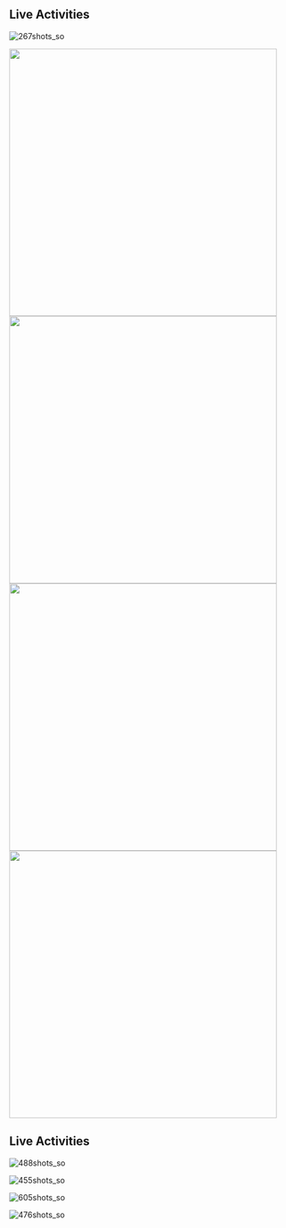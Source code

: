 ## Live Activities

![267shots_so](https://github.com/user-attachments/assets/82662095-40b3-4b21-8b67-ebf0c48b300c)

<div align="left">
  <img src="https://github.com/user-attachments/assets/5ff4e557-2be8-4786-833d-47e821ca69a6" width = "480"> 
  <img src="https://github.com/user-attachments/assets/fd21c004-4c13-4fd5-97fb-9b26f0e7d3d7" width = "480"> 
</div>

<div align="left">
  <img src="https://github.com/user-attachments/assets/e05f6c91-3d23-4d34-9543-48373ddfcd3b" width = "480"> 
  <img src="https://github.com/user-attachments/assets/ec1884be-ec39-4086-b59d-f1d27bc45ea5" width = "480"> 
</div>

## Live Activities

![488shots_so](https://github.com/flowykk/FMKLApp/assets/71427624/a256fadf-2861-4bf7-8246-060c4d99e1e4)

![455shots_so](https://github.com/flowykk/FMKLApp/assets/71427624/e3d4be3a-1d7d-477f-a97d-66e074125492)

![605shots_so](https://github.com/flowykk/FMKLApp/assets/71427624/756b77bd-c16f-4a7a-a67d-a67cf1fe2808)

![476shots_so](https://github.com/flowykk/FMKLApp/assets/71427624/500084b0-1520-4acb-ab0d-072e68b53f36)

